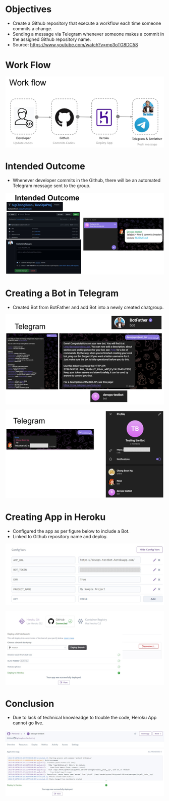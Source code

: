 # Objectives
- Create a Github repository that execute a workflow each time someone commits a change.
- Sending a message via Telegram whenever someone makes a commit in the assigned Github repository name.
- Source: https://www.youtube.com/watch?v=mp3oTG8DC58

# Work Flow

![alt text][logo]

[logo]: https://github.com/NgChongBoon/DevOpsProj/blob/master/WorkFlow.jpg "Logo Title Text 1"

# Intended Outcome
- Whenever developer commits in the Github, there will be an automated Telegram message sent to the group.

![alt text][logo1]

[logo1]: https://github.com/NgChongBoon/DevOpsProj/blob/master/IntendedOutcome.jpg 

# Creating a Bot in Telegram
- Created Bot from BotFather and add Bot into a newly created chatgroup.

![alt text][logo3]

[logo3]: https://github.com/NgChongBoon/DevOpsProj/blob/master/TelegramBotfather.jpg 

![alt text][logo4]

[logo4]: https://github.com/NgChongBoon/DevOpsProj/blob/master/TelegramChat.jpg 

# Creating App in Heroku
- Configured the app as per figure below to include a Bot.
- Linked to Github repository name and deploy.

![alt text][logo2]

[logo2]: https://github.com/NgChongBoon/DevOpsProj/blob/master/HerokuApp.jpg 

![alt text][logo5]

[logo5]: https://github.com/NgChongBoon/DevOpsProj/blob/master/HerokuDeploy.jpg 

# Conclusion
- Due to lack of technical knowleadge to trouble the code, Heroku App cannot go live.

![alt text][logo6]

[logo6]: https://github.com/NgChongBoon/DevOpsProj/blob/master/HerokuLogs.jpg 



